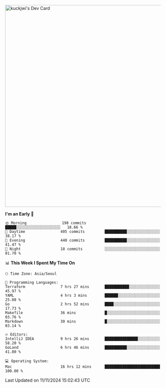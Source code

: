 <a href="https://app.daily.dev/kuckhwancho"><img src="https://api.daily.dev/devcards/v2/efef39c8028947428b3c0b486b9cd9b6.png?r=iz2&type=wide" width="652" alt="kuckjwi's Dev Card"/></a>

<!--START_SECTION:waka-->
**I'm an Early 🐤** 

```text
🌞 Morning                198 commits         █████░░░░░░░░░░░░░░░░░░░░   18.66 % 
🌆 Daytime                405 commits         ██████████░░░░░░░░░░░░░░░   38.17 % 
🌃 Evening                440 commits         ██████████░░░░░░░░░░░░░░░   41.47 % 
🌙 Night                  18 commits          ░░░░░░░░░░░░░░░░░░░░░░░░░   01.70 % 
```


📊 **This Week I Spent My Time On** 

```text
🕑︎ Time Zone: Asia/Seoul

💬 Programming Languages: 
Terraform                7 hrs 27 mins       ███████████░░░░░░░░░░░░░░   45.97 % 
YAML                     4 hrs 3 mins        ██████░░░░░░░░░░░░░░░░░░░   25.08 % 
Go                       2 hrs 52 mins       ████░░░░░░░░░░░░░░░░░░░░░   17.73 % 
Makefile                 36 mins             █░░░░░░░░░░░░░░░░░░░░░░░░   03.76 % 
Markdown                 30 mins             █░░░░░░░░░░░░░░░░░░░░░░░░   03.14 % 

🔥 Editors: 
IntelliJ IDEA            9 hrs 26 mins       ███████████████░░░░░░░░░░   58.20 % 
GoLand                   6 hrs 46 mins       ██████████░░░░░░░░░░░░░░░   41.80 % 

💻 Operating System: 
Mac                      16 hrs 12 mins      █████████████████████████   100.00 % 
```


 Last Updated on 11/11/2024 15:02:43 UTC
<!--END_SECTION:waka-->
